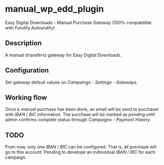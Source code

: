 manual_wp_edd_plugin
==================
Easy Digital Downloads - Manual Purchase Gateway (100% compabtible with Fundify Astoundify)

Description 
--------------
A manual (transfers) gateway for Easy Digital Downloads.

Configuration
--------------
Set gateway default values on *Campaings - Settings - Gateways*.

Working flow
--------------
Once a *manual* purchase has been done, an email will be send to purchaser with *IBAN / BIC* information. The purchase will be marked as *pending* until admin confirms complete status through *Campaigns - Payment History*. 

TODO
--------------
From now, only one *IBAN / BIC* can be configured. That is, all purchase will go to this account. Pending to develope an indinvidual *IBAN / BIC* for each campaign.

